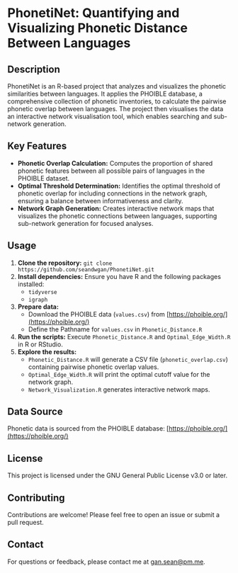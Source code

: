 # PhonetiNet: Quantifying and Visualizing Phonetic Distance Between Languages

## Description

PhonetiNet is an R-based project that analyzes and visualizes the phonetic similarities between languages. It applies the PHOIBLE database, a comprehensive collection of phonetic inventories, to calculate the pairwise phonetic overlap between languages. The project then visualises the data an interactive network visualisation tool, which enables searching and sub-network generation.

## Key Features

- **Phonetic Overlap Calculation:**  Computes the proportion of shared phonetic features between all possible pairs of languages in the PHOIBLE dataset.
- **Optimal Threshold Determination:** Identifies the optimal threshold of phonetic overlap for including connections in the network graph, ensuring a balance between informativeness and clarity.
- **Network Graph Generation:** Creates interactive network maps that visualizes the phonetic connections between languages, supporting sub-network generation for focused analyses.

## Usage

1. **Clone the repository:** `git clone https://github.com/seandwgan/PhonetiNet.git`
2. **Install dependencies:** Ensure you have R and the following packages installed:
   - `tidyverse`
   - `igraph`
3. **Prepare data:** 
    - Download the PHOIBLE data (`values.csv`) from [https://phoible.org/](https://phoible.org/)
    - Define the Pathname for `values.csv` in `Phonetic_Distance.R`
4. **Run the scripts:**  Execute `Phonetic_Distance.R` and `Optimal_Edge_Width.R` in R or RStudio.
5. **Explore the results:**
   - `Phonetic_Distance.R` will generate a CSV file (`phonetic_overlap.csv`) containing pairwise phonetic overlap values.
   - `Optimal_Edge_Width.R` will print the optimal cutoff value for the network graph.
   - `Network_Visualization.R` generates interactive network maps.

## Data Source

Phonetic data is sourced from the PHOIBLE database: [https://phoible.org/](https://phoible.org/)

## License

This project is licensed under the GNU General Public License v3.0 or later.

## Contributing

Contributions are welcome! Please feel free to open an issue or submit a pull request.

## Contact

For questions or feedback, please contact me at gan.sean@pm.me.
